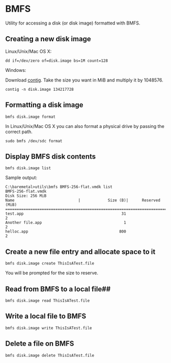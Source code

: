 # BMFS #


Utility for accessing a disk (or disk image) formatted with BMFS.

## Creating a new disk image ##

Linux/Unix/Mac OS X:

    dd if=/dev/zero of=disk.image bs=1M count=128

Windows:

Download [contig](http://technet.microsoft.com/en-us/sysinternals/bb897428.aspx). Take the size you want in MiB and multiply it by 1048576.

	contig -n disk.image 134217728


## Formatting a disk image ##

	bmfs disk.image format

In Linux/Unix/Mac OS X you can also format a physical drive by passing the correct path.

	sudo bmfs /dev/sdc format

## Display BMFS disk contents ##

	bmfs disk.image list

Sample output:

	C:\baremetal>utils\bmfs BMFS-256-flat.vmdk list
	BMFS-256-flat.vmdk
	Disk Size: 256 MiB
	Name                            |            Size (B)|      Reserved (MiB)
	==========================================================================
	test.app                                           31                    2
	Another file.app                                    1                    2
	helloc.app                                        800                    2

## Create a new file entry and allocate space to it ##

	bmfs disk.image create ThisIsATest.file

You will be prompted for the size to reserve.

## Read from BMFS to a local file##

	bmfs disk.image read ThisIsATest.file

## Write a local file to BMFS ##

	bmfs disk.image write ThisIsATest.file

## Delete a file on BMFS ##

	bmfs disk.image delete ThisIsATest.file

